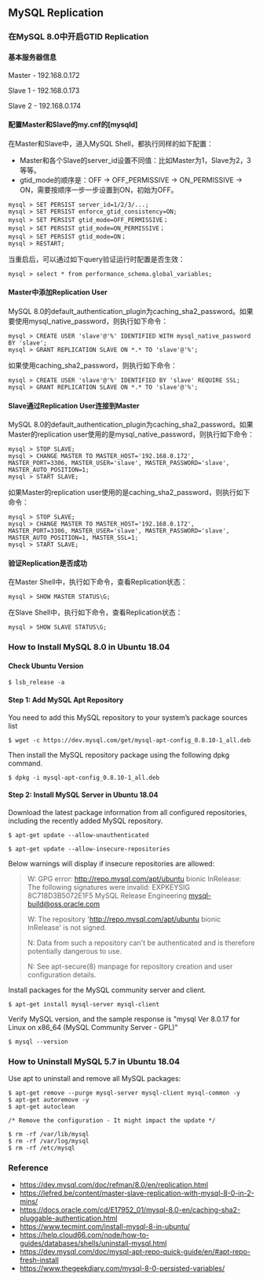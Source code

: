 ## MySQL Replication

### 在MySQL 8.0中开启GTID Replication

#### 基本服务器信息

Master - 192.168.0.172

Slave 1 - 192.168.0.173

Slave 2 - 192.168.0.174

#### 配置Master和Slave的my.cnf的[mysqld]

在Master和Slave中，进入MySQL Shell，都执行同样的如下配置：

* Master和各个Slave的server_id设置不同值：比如Master为1，Slave为2，3等等。
* gtid_mode的顺序是：OFF -> OFF_PERMISSIVE -> ON_PERMISSIVE -> ON，需要按顺序一步一步设置到ON，初始为OFF。

```
mysql > SET PERSIST server_id=1/2/3/...;
mysql > SET PERSIST enforce_gtid_consistency=ON;
mysql > SET PERSIST gtid_mode=OFF_PERMISSIVE；
mysql > SET PERSIST gtid_mode=ON_PERMISSIVE；
mysql > SET PERSIST gtid_mode=ON；
mysql > RESTART;
```

当重启后，可以通过如下query验证运行时配置是否生效：
```
mysql > select * from performance_schema.global_variables;
```

#### Master中添加Replication User

MySQL 8.0的default_authentication_plugin为caching_sha2_password。如果要使用mysql_native_password，则执行如下命令：

```
mysql > CREATE USER 'slave'@'%' IDENTIFIED WITH mysql_native_password BY 'slave';
mysql > GRANT REPLICATION SLAVE ON *.* TO 'slave'@'%';
```

如果使用caching_sha2_password，则执行如下命令：

```
mysql > CREATE USER 'slave'@'%' IDENTIFIED BY 'slave' REQUIRE SSL;
mysql > GRANT REPLICATION SLAVE ON *.* TO 'slave'@'%';
```

#### Slave通过Replication User连接到Master

MySQL 8.0的default_authentication_plugin为caching_sha2_password。如果Master的replication user使用的是mysql_native_password，则执行如下命令：

```
mysql > STOP SLAVE;
mysql > CHANGE MASTER TO MASTER_HOST='192.168.0.172', MASTER_PORT=3306, MASTER_USER='slave', MASTER_PASSWORD='slave', MASTER_AUTO_POSITION=1;
mysql > START SLAVE;
```

如果Master的replication user使用的是caching_sha2_password，则执行如下命令：

```
mysql > STOP SLAVE;
mysql > CHANGE MASTER TO MASTER_HOST='192.168.0.172', MASTER_PORT=3306, MASTER_USER='slave', MASTER_PASSWORD='slave', MASTER_AUTO_POSITION=1, MASTER_SSL=1;
mysql > START SLAVE;
```

#### 验证Replication是否成功

在Master Shell中，执行如下命令，查看Replication状态：
```
mysql > SHOW MASTER STATUS\G;
```

在Slave Shell中，执行如下命令，查看Replication状态：
```
mysql > SHOW SLAVE STATUS\G;
```

### How to Install MySQL 8.0 in Ubuntu 18.04

#### Check Ubuntu Version

```
$ lsb_release -a
```

#### Step 1: Add MySQL Apt Repository

You need to add this MySQL repository to your system’s package sources list
```
$ wget -c https://dev.mysql.com/get/mysql-apt-config_0.8.10-1_all.deb
```

Then install the MySQL repository package using the following dpkg command.
```
$ dpkg -i mysql-apt-config_0.8.10-1_all.deb
```

#### Step 2: Install MySQL Server in Ubuntu 18.04

Download the latest package information from all configured repositories, including the recently added MySQL repository.

```
$ apt-get update --allow-unauthenticated
```

```
$ apt-get update --allow-insecure-repositories
```

Below warnings will display if insecure repositories are allowed:

> W: GPG error: http://repo.mysql.com/apt/ubuntu bionic InRelease: The following signatures were invalid: EXPKEYSIG 8C718D3B5072E1F5 MySQL Release Engineering <mysql-build@oss.oracle.com>
>
> W: The repository 'http://repo.mysql.com/apt/ubuntu bionic InRelease' is not signed.
>
> N: Data from such a repository can't be authenticated and is therefore potentially dangerous to use.
>
> N: See apt-secure(8) manpage for repository creation and user configuration details.

Install packages for the MySQL community server and client.

```
$ apt-get install mysql-server mysql-client
```

Verify MySQL version, and the sample response is "mysql  Ver 8.0.17 for Linux on x86_64 (MySQL Community Server - GPL)"

```
$ mysql --version
```

### How to Uninstall MySQL 5.7 in Ubuntu 18.04

Use apt to uninstall and remove all MySQL packages:
```
$ apt-get remove --purge mysql-server mysql-client mysql-common -y
$ apt-get autoremove -y
$ apt-get autoclean

/* Remove the configuration - It might impact the update */

$ rm -rf /var/lib/mysql
$ rm -rf /var/log/mysql
$ rm -rf /etc/mysql
```

### Reference

* https://dev.mysql.com/doc/refman/8.0/en/replication.html
* https://lefred.be/content/master-slave-replication-with-mysql-8-0-in-2-mins/
* https://docs.oracle.com/cd/E17952_01/mysql-8.0-en/caching-sha2-pluggable-authentication.html
* https://www.tecmint.com/install-mysql-8-in-ubuntu/
* https://help.cloud66.com/node/how-to-guides/databases/shells/uninstall-mysql.html
* https://dev.mysql.com/doc/mysql-apt-repo-quick-guide/en/#apt-repo-fresh-install
* https://www.thegeekdiary.com/mysql-8-0-persisted-variables/